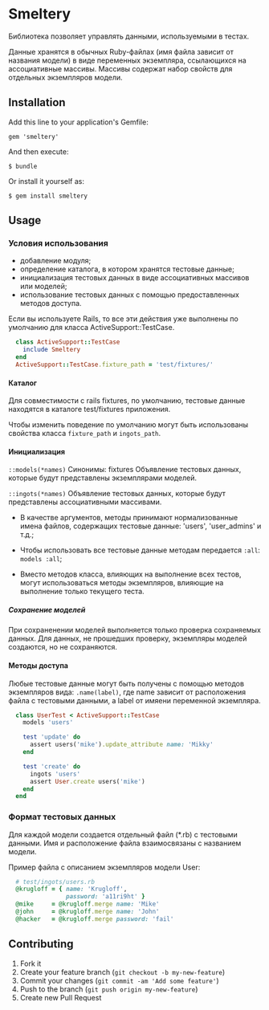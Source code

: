 # Smeltery

Библиотека позволяет управлять данными, используемыми в тестах.

Данные хранятся в обычных Ruby-файлах (имя файла зависит от названия модели) в виде переменных экземпляра, ссылающихся на ассоциативные массивы. Массивы содержат набор свойств для отдельных экземпляров модели.

## Installation

Add this line to your application's Gemfile:

    gem 'smeltery'

And then execute:

    $ bundle

Or install it yourself as:

    $ gem install smeltery

## Usage

### Условия использования

+ добавление модуля;
+ определение каталога, в котором хранятся тестовые данные;
+ инициализация тестовых данных в виде ассоциативных массивов или моделей;
+ использование тестовых данных с помощью предоставленных методов доступа.


Если вы используете Rails, то все эти действия уже выполнены по умолчанию для класса ActiveSupport::TestCase.

```ruby
  class ActiveSupport::TestCase
    include Smeltery
  end
  ActiveSupport::TestCase.fixture_path = 'test/fixtures/'
```

#### Каталог

Для совместимости с rails fixtures, по умолчанию, тестовые данные находятся в каталоге test/fixtures приложения.

Чтобы изменить поведение по умолчанию могут быть использованы свойства класса `fixture_path` и `ingots_path`.

#### Инициализация

`::models(*names)`
Синонимы: fixtures
Объявление тестовых данных, которые будут представлены экземплярами моделей.

`::ingots(*names)`
Объявление тестовых данных, которые будут представлены ассоциативными массивами.

+ В качестве аргументов, методы принимают нормализованные имена файлов, содержащих тестовые данные: 'users', 'user_admins' и т.д.;

+ Чтобы использовать все тестовые данные методам передается `:all`:  
`models :all`;

+ Вместо методов класса, влияющих на выполнение всех тестов, могут использоваться методы экземпляров, влияющие на выполнение только текущего теста.

##### Сохранение моделей

При сохраненении моделей выполняется только проверка сохраняемых данных. Для данных, не прошедших проверку, экземпляры моделей создаются, но не сохраняются.

#### Методы доступа

Любые тестовые данные могут быть получены с помощью методов экземпляров вида: `.name(label)`, где name зависит от расположения файла с тестовыми данными, а label от имяени переменной экземпляра.

```ruby
  class UserTest < ActiveSupport::TestCase
    models 'users'

    test 'update' do
      assert users('mike').update_attribute name: 'Mikky'
    end

    test 'create' do
      ingots 'users'
      assert User.create users('mike')
    end
  end
```

### Формат тестовых данных

Для каждой модели создается отдельный файл (*.rb) с тестовыми данными. Имя и расположение файла взаимосвязаны с названием модели.

Пример файла с описанием экземпляров модели User:
```ruby
  # test/ingots/users.rb
  @krugloff = { name: 'Krugloff',
                password: 'a11ri9ht' }
  @mike     = @krugloff.merge name: 'Mike'
  @john     = @krugloff.merge name: 'John'
  @hacker   = @krugloff.merge password: 'fail'
```

## Contributing

1. Fork it
2. Create your feature branch (`git checkout -b my-new-feature`)
3. Commit your changes (`git commit -am 'Add some feature'`)
4. Push to the branch (`git push origin my-new-feature`)
5. Create new Pull Request
